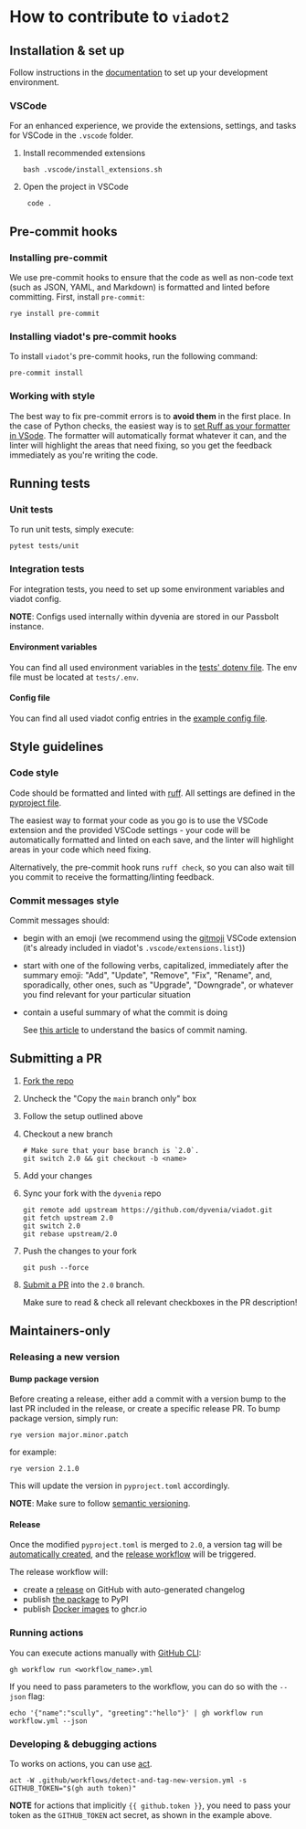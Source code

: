 # How to contribute to `viadot2`

## Installation & set up

Follow instructions in the [documentation](./docs/getting_started.md) to set up your development environment.

### VSCode

For an enhanced experience, we provide the extensions, settings, and tasks for VSCode in the `.vscode` folder.

1. Install recommended extensions

   ```console
   bash .vscode/install_extensions.sh
   ```

2. Open the project in VSCode

   ```console
    code .
   ```

## Pre-commit hooks

### Installing pre-commit

We use pre-commit hooks to ensure that the code as well as non-code text (such as JSON, YAML, and Markdown) is formatted and linted before committing. First, install `pre-commit`:

```console
rye install pre-commit
```

### Installing viadot's pre-commit hooks

To install `viadot`'s pre-commit hooks, run the following command:

```console
pre-commit install
```

### Working with style

The best way to fix pre-commit errors is to **avoid them** in the first place. In the case of Python checks, the easiest way is to [set Ruff as your formatter in VSode](#code-style). The formatter will automatically format whatever it can, and the linter will highlight the areas that need fixing, so you get the feedback immediately as you're writing the code.

## Running tests

### Unit tests

To run unit tests, simply execute:

```console
pytest tests/unit
```

### Integration tests

For integration tests, you need to set up some environment variables and viadot config.

**NOTE**: Configs used internally within dyvenia are stored in our Passbolt instance.

#### Environment variables

You can find all used environment variables in the [tests' dotenv file](./tests/.env.example). The env file must be located at `tests/.env`.

#### Config file

You can find all used viadot config entries in the [example config file](./config.yaml.example).

## Style guidelines

### Code style

Code should be formatted and linted with [ruff](https://docs.astral.sh/ruff/). All settings are defined in the [pyproject file](pyproject.toml).

The easiest way to format your code as you go is to use the VSCode extension and the provided VSCode settings - your code will be automatically formatted and linted on each save, and the linter will highlight areas in your code which need fixing.

Alternatively, the pre-commit hook runs `ruff check`, so you can also wait till you commit to receive the formatting/linting feedback.

### Commit messages style

Commit messages should:

- begin with an emoji (we recommend using the [gitmoji](https://marketplace.visualstudio.com/items?itemName=seatonjiang.gitmoji-vscode) VSCode extension (it's already included in viadot's `.vscode/extensions.list`))
- start with one of the following verbs, capitalized, immediately after the summary emoji: "Add", "Update", "Remove", "Fix", "Rename", and, sporadically, other ones, such as "Upgrade", "Downgrade", or whatever you find relevant for your particular situation
- contain a useful summary of what the commit is doing

  See [this article](https://www.freecodecamp.org/news/how-to-write-better-git-commit-messages/) to understand the basics of commit naming.

## Submitting a PR

1. [Fork the repo](https://github.com/dyvenia/viadot/fork)
2. Uncheck the "Copy the `main` branch only" box
3. Follow the setup outlined above
4. Checkout a new branch

   ```console
   # Make sure that your base branch is `2.0`.
   git switch 2.0 && git checkout -b <name>
   ```

5. Add your changes
6. Sync your fork with the `dyvenia` repo

   ```console
   git remote add upstream https://github.com/dyvenia/viadot.git
   git fetch upstream 2.0
   git switch 2.0
   git rebase upstream/2.0
   ```

7. Push the changes to your fork

   ```console
   git push --force
   ```

8. [Submit a PR](https://github.com/dyvenia/viadot/compare/2.0...main) into the `2.0` branch.

   Make sure to read & check all relevant checkboxes in the PR description!

## Maintainers-only

### Releasing a new version

#### Bump package version

Before creating a release, either add a commit with a version bump to the last PR included in the release, or create a specific release PR. To bump package version, simply run:

```console
rye version major.minor.patch
```

for example:

```console
rye version 2.1.0
```

This will update the version in `pyproject.toml` accordingly.

**NOTE**: Make sure to follow [semantic versioning](https://semver.org/).

#### Release

Once the modified `pyproject.toml` is merged to `2.0`, a version tag will be [automatically created](https://github.com/dyvenia/viadot/blob/2.0/.github/workflows/detect-and-tag-new-version.yml), and the [release workflow](https://github.com/dyvenia/viadot/blob/2.0/.github/workflows/cd.yml) will be triggered.

The release workflow will:

- create a [release](https://github.com/dyvenia/viadot/releases) on GitHub with auto-generated changelog
- publish [the package](https://pypi.org/project/viadot2/) to PyPI
- publish [Docker images](https://github.com/orgs/dyvenia/packages?repo_name=viadot) to ghcr.io

### Running actions

You can execute actions manually with [GitHub CLI](https://cli.github.com/manual/):

```console
gh workflow run <workflow_name>.yml
```

If you need to pass parameters to the workflow, you can do so with the `--json` flag:

```console
echo '{"name":"scully", "greeting":"hello"}' | gh workflow run workflow.yml --json
```

### Developing & debugging actions

To works on actions, you can use [act](https://github.com/nektos/act).

```console
act -W .github/workflows/detect-and-tag-new-version.yml -s GITHUB_TOKEN="$(gh auth token)"
```

**NOTE** for actions that implicitly `{{ github.token }}`, you need to pass your token as the `GITHUB_TOKEN` act secret, as shown in the example above.
